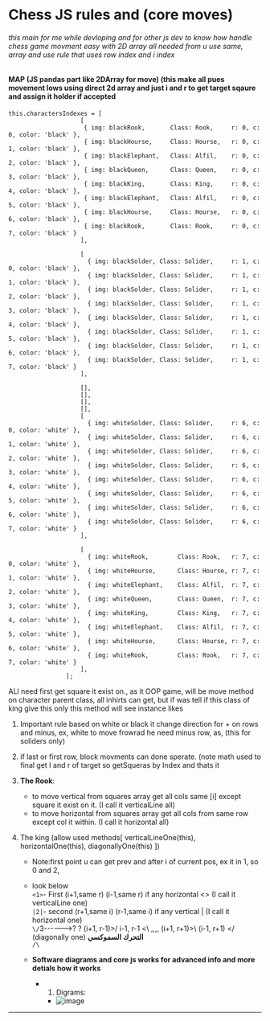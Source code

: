 # Chess JS rules and (core moves)

###### this main for me while devloping and for other js dev to know how handle chess game movment easy with 2D array all needed from u use same, array and use rule that uses row index and i index

#### MAP (JS pandas part like 2DArray for move) (this make all pues movement lows using direct 2d array and just i and r to get target sqaure and assign it holder if accepted
```javascriptarr
this.charactersIndexes = [
                    [
                     { img: blackRook,       Class: Rook,     r: 0, c: 0, color: 'black' },
                     { img: blackHourse,     Class: Hourse,   r: 0, c: 1, color: 'black' },
                     { img: blackElephant,   Class: Alfil,    r: 0, c: 2, color: 'black' },
                     { img: blackQueen,      Class: Queen,    r: 0, c: 3, color: 'black' },
                     { img: blackKing,       Class: King,     r: 0, c: 4, color: 'black' },
                     { img: blackElephant,   Class: Alfil,    r: 0, c: 5, color: 'black' },
                     { img: blackHourse,     Class: Hourse,   r: 0, c: 6, color: 'black' },
                     { img: blackRook,       Class: Rook,     r: 0, c: 7, color: 'black' }
                    ],

                    [
                      { img: blackSolder, Class: Solider,     r: 1, c: 0, color: 'black' },
                      { img: blackSolder, Class: Solider,     r: 1, c: 1, color: 'black' },
                      { img: blackSolder, Class: Solider,     r: 1, c: 2, color: 'black' },
                      { img: blackSolder, Class: Solider,     r: 1, c: 3, color: 'black' },
                      { img: blackSolder, Class: Solider,     r: 1, c: 4, color: 'black' },
                      { img: blackSolder, Class: Solider,     r: 1, c: 5, color: 'black' },
                      { img: blackSolder, Class: Solider,     r: 1, c: 6, color: 'black' },
                      { img: blackSolder, Class: Solider,     r: 1, c: 7, color: 'black' }
                    ],

                    [],
                    [],
                    [],
                    [],
                    [
                      { img: whiteSolder, Class: Solider,     r: 6, c: 0, color: 'white' },
                      { img: whiteSolder, Class: Solider,     r: 6, c: 1, color: 'white' },
                      { img: whiteSolder, Class: Solider,     r: 6, c: 2, color: 'white' },
                      { img: whiteSolder, Class: Solider,     r: 6, c: 3, color: 'white' },
                      { img: whiteSolder, Class: Solider,     r: 6, c: 4, color: 'white' },
                      { img: whiteSolder, Class: Solider,     r: 6, c: 5, color: 'white' },
                      { img: whiteSolder, Class: Solider,     r: 6, c: 6, color: 'white' },
                      { img: whiteSolder, Class: Solider,     r: 6, c: 7, color: 'white' }
                    ],

                    [
                      { img: whiteRook,        Class: Rook,   r: 7, c: 0, color: 'white' },
                      { img: whiteHourse,      Class: Hourse, r: 7, c: 1, color: 'white' },
                      { img: whiteElephant,    Class: Alfil,  r: 7, c: 2, color: 'white' },
                      { img: whiteQueen,       Class: Queen,  r: 7, c: 3, color: 'white' },
                      { img: whiteKing,        Class: King,   r: 7, c: 4, color: 'white' },
                      { img: whiteElephant,    Class: Alfil,  r: 7, c: 5, color: 'white' },
                      { img: whiteHourse,      Class: Hourse, r: 7, c: 6, color: 'white' },
                      { img: whiteRook,        Class: Rook,   r: 7, c: 7, color: 'white' }
                    ],
                ];

```

ALl need first get square it exist on., as it OOP game, will be move method on character parent class, all inhirts can get, but if was tell if this class of king give this only this method will see instance likes

1. Important rule based on white or black it change direction for + on rows and minus, ex, white to move
frowrad he need minus row, as, (this for soliders only)

3. if last or first row, block movments can done sperate.
(note math used to final get I and r of target so getSqueras by Index and thats it


1. **The Rook**:
    - to move vertical from squares array get all cols same [i] except square it exist on it. (I call it verticalLine all)
    - to move horizontal from squares array get all cols from same row except col it within.  (I call it horizontal all)

2. The king (allow used methods[ verticalLineOne(this), horizontalOne(this), diagonallyOne(this)  ])
    - Note:first point u can get prev and after i of current pos, ex it in 1, so 0 and 2,
    - look below <br />
    `<1>`- First (i+1,same r) (i-1,same r) if any horizontal <>  (I call it verticalLine one) <br />
    `|2|`- second (r+1,same i) (r-1,same i) if any vertical |   (I call it horizontal one) <br />
    `\/`3------>? ? (i+1, r-1)>/  i-1, r-1 <\  ,,,,  (i+1, r+1)>\ (i-1, r+1) </  (diagonally one) **التحرك السموكسي** <br />
    `/\`

    - **Software diagrams and core js works for advanced info and more detials how it works**
        - 1. Digrams:
            - ![image](https://github.com/MahmoudHegazi/simple_chess_js/assets/55125302/06a558d5-95af-462c-bd80-1b01909b10a1)


-----------------------------------
